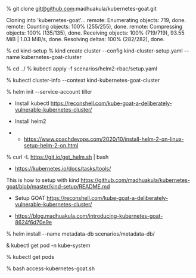 
% git clone git@github.com:madhuakula/kubernetes-goat.git

Cloning into 'kubernetes-goat'...
remote: Enumerating objects: 719, done.
remote: Counting objects: 100% (255/255), done.
remote: Compressing objects: 100% (135/135), done.
Receiving objects: 100% (719/719), 93.55 MiB | 1.03 MiB/s, done.
Resolving deltas: 100% (282/282), done.



% cd kind-setup
% kind create cluster --config kind-cluster-setup.yaml --name kubernetes-goat-cluster


% cd ../
% kubectl apply -f scenarios/helm2-rbac/setup.yaml


% kubectl cluster-info --context kind-kubernetes-goat-cluster


% helm init --service-account tiller

- Install kubectl
  https://reconshell.com/kube-goat-a-deliberately-vulnerable-kubernetes-cluster/

- Install helm2
- - https://www.coachdevops.com/2020/10/install-helm-2-on-linux-setup-helm-2-on.html

% curl -L https://git.io/get_helm.sh | bash



- https://kubernetes.io/docs/tasks/tools/


This is how to setup with kind https://github.com/madhuakula/kubernetes-goat/blob/master/kind-setup/README.md


- Setup GOAT
  https://reconshell.com/kube-goat-a-deliberately-vulnerable-kubernetes-cluster/

- https://blog.madhuakula.com/introducing-kubernetes-goat-8624f6d70e9e


% helm install --name metadata-db scenarios/metadata-db/


& kubectl get pod -n kube-system

% kubectl get pods

% bash access-kubernetes-goat.sh
